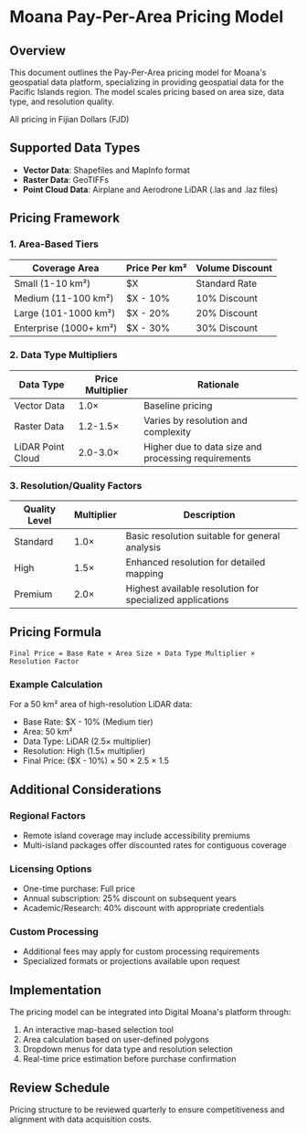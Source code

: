 # Moana Pay-Per-Area Pricing Model

## Overview

This document outlines the Pay-Per-Area pricing model for Moana's geospatial data platform, specializing in providing geospatial data for the Pacific Islands region. The model scales pricing based on area size, data type, and resolution quality.

All pricing in Fijian Dollars (FJD)

## Supported Data Types

- **Vector Data**: Shapefiles and MapInfo format
- **Raster Data**: GeoTIFFs
- **Point Cloud Data**: Airplane and Aerodrone LiDAR (.las and .laz files)

## Pricing Framework

### 1. Area-Based Tiers

| Coverage Area | Price Per km² | Volume Discount |
|---------------|---------------|----------------|
| Small (1-10 km²) | $X | Standard Rate |
| Medium (11-100 km²) | $X - 10% | 10% Discount |
| Large (101-1000 km²) | $X - 20% | 20% Discount |
| Enterprise (1000+ km²) | $X - 30% | 30% Discount |

### 2. Data Type Multipliers

| Data Type | Price Multiplier | Rationale |
|-----------|------------------|-----------|
| Vector Data | 1.0× | Baseline pricing |
| Raster Data | 1.2-1.5× | Varies by resolution and complexity |
| LiDAR Point Cloud | 2.0-3.0× | Higher due to data size and processing requirements |

### 3. Resolution/Quality Factors

| Quality Level | Multiplier | Description |
|---------------|------------|-------------|
| Standard | 1.0× | Basic resolution suitable for general analysis |
| High | 1.5× | Enhanced resolution for detailed mapping |
| Premium | 2.0× | Highest available resolution for specialized applications |

## Pricing Formula

```
Final Price = Base Rate × Area Size × Data Type Multiplier × Resolution Factor
```

### Example Calculation

For a 50 km² area of high-resolution LiDAR data:
- Base Rate: $X - 10% (Medium tier)
- Area: 50 km²
- Data Type: LiDAR (2.5× multiplier)
- Resolution: High (1.5× multiplier)
- Final Price: ($X - 10%) × 50 × 2.5 × 1.5

## Additional Considerations

### Regional Factors

- Remote island coverage may include accessibility premiums
- Multi-island packages offer discounted rates for contiguous coverage

### Licensing Options

- One-time purchase: Full price
- Annual subscription: 25% discount on subsequent years
- Academic/Research: 40% discount with appropriate credentials

### Custom Processing

- Additional fees may apply for custom processing requirements
- Specialized formats or projections available upon request

## Implementation

The pricing model can be integrated into Digital Moana's platform through:

1. An interactive map-based selection tool
2. Area calculation based on user-defined polygons
3. Dropdown menus for data type and resolution selection
4. Real-time price estimation before purchase confirmation

## Review Schedule

Pricing structure to be reviewed quarterly to ensure competitiveness and alignment with data acquisition costs.
